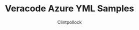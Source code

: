 ---
layout: post
repolink: "https://github.com/Clintpollock/VeracodeAzureYMLSamples/"
title: "Veracode Azure YML Samples"
description: "Samples of Azure YML files that work with Veracode scanning"
author: "Clintpollock"
author-link: "https://github.com/Clintpollock"
content-type: "azure_devops"
repo: "github"
repo_title: "Veracode Azure YML Samples"
---